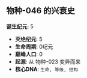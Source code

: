 ## 物种-046 的兴衰史

**诞生纪元**: 5
- **灭绝纪元**: 5
- **生命周期**: 0纪元
- **巅峰人口**: 0
- **起源**: 从 物种-023 变异而来
- **核心DNA**: `生命, 等级, 结构`

